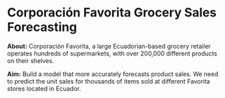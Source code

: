 # Corporación Favorita Grocery Sales Forecasting

**About:** Corporación Favorita, a large Ecuadorian-based grocery retailer operates hundreds of supermarkets, with over 200,000 different products on their shelves.

**Aim:** Build a model that more accurately forecasts product sales. We need to predict the unit sales for thousands of items sold at different Favorita stores located in Ecuador. 
